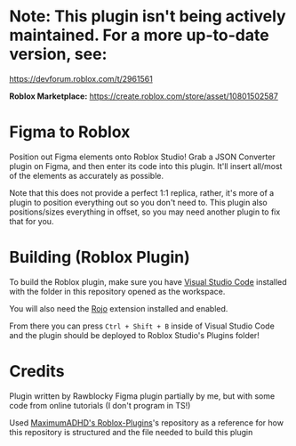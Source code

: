 # Note: This plugin isn't being actively maintained. For a more up-to-date version, see: 
https://devforum.roblox.com/t/2961561

**Roblox Marketplace:** https://create.roblox.com/store/asset/10801502587

# Figma to Roblox

Position out Figma elements onto Roblox Studio! Grab a JSON Converter plugin on Figma, and then enter its code into this plugin. It'll insert all/most of the elements as accurately as possible.

Note that this does not provide a perfect 1:1 replica, rather, it's more of a plugin to position everything out so you don't need to. This plugin also positions/sizes everything in offset, so you may need another plugin to fix that for you.

# Building (Roblox Plugin)

To build the Roblox plugin, make sure you have [Visual Studio Code](https://code.visualstudio.com) installed with the folder in this repository opened as the workspace.

You will also need the [Rojo](https://marketplace.visualstudio.com/items?itemName=evaera.vscode-rojo) extension installed and enabled.

From there you can press `Ctrl + Shift + B` inside of Visual Studio Code and the plugin should be deployed to Roblox Studio's Plugins folder!

# Credits

Plugin written by Rawblocky
Figma plugin partially by me, but with some code from online tutorials (I don't program in TS!)

Used [MaximumADHD's Roblox-Plugins](https://github.com/MaximumADHD/Roblox-Plugins)'s repository as a reference for how this repository is structured and the file needed to build this plugin